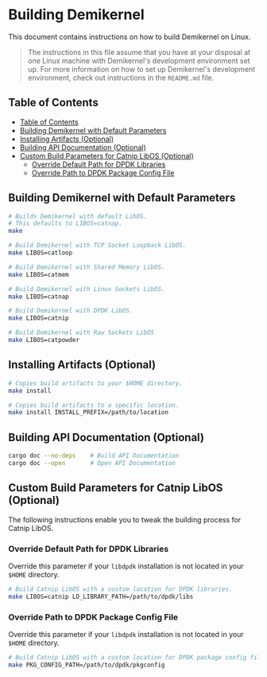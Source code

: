 
# Building Demikernel

This document contains instructions on how to build Demikernel on Linux.

> The instructions in this file assume that you have at your disposal at one
Linux machine with Demikernel's development environment set up. For more
information on how to set up Demikernel's development environment, check out
instructions in the `README.md` file.

## Table of Contents

- [Table of Contents](#table-of-contents)
- [Building Demikernel with Default Parameters](#building-demikernel-with-default-parameters)
- [Installing Artifacts (Optional)](#installing-artifacts-optional)
- [Building API Documentation (Optional)](#building-api-documentation-optional)
- [Custom Build Parameters for Catnip LibOS (Optional)](#custom-build-parameters-for-catnip-libos-optional)
  - [Override Default Path for DPDK Libraries](#override-default-path-for-dpdk-libraries)
  - [Override Path to DPDK Package Config File](#override-path-to-dpdk-package-config-file)

## Building Demikernel with Default Parameters

```bash
# Builds Demikernel with default LibOS.
# This defaults to LIBOS=catnap.
make

# Build Demikernel with TCP Socket Loopback LibOS.
make LIBOS=catloop

# Build Demikernel with Shared Memory LibOS.
make LIBOS=catmem

# Build Demikernel with Linux Sockets LibOS.
make LIBOS=catnap

# Build Demikernel with DPDK LibOS.
make LIBOS=catnip

# Build Demikernel with Raw Sockets LibOS
make LIBOS=catpowder
```

## Installing Artifacts (Optional)

```bash
# Copies build artifacts to your $HOME directory.
make install

# Copies build artifacts to a specific location.
make install INSTALL_PREFIX=/path/to/location
```

## Building API Documentation (Optional)

```bash
cargo doc --no-deps    # Build API Documentation
cargo doc --open       # Open API Documentation
```

## Custom Build Parameters for Catnip LibOS (Optional)

The following instructions enable you to tweak the building process for Catnip
LibOS.

### Override Default Path for DPDK Libraries

Override this parameter if your `libdpdk` installation is not located in your
`$HOME` directory.

```bash
# Build Catnip LibOS with a custom location for DPDK libraries.
make LIBOS=catnip LD_LIBRARY_PATH=/path/to/dpdk/libs
```

### Override Path to DPDK Package Config File

Override this parameter if your `libdpdk` installation is not located in your
`$HOME` directory.

```bash
# Build Catnip LibOS with a custom location for DPDK package config files.
make PKG_CONFIG_PATH=/path/to/dpdk/pkgconfig
```
